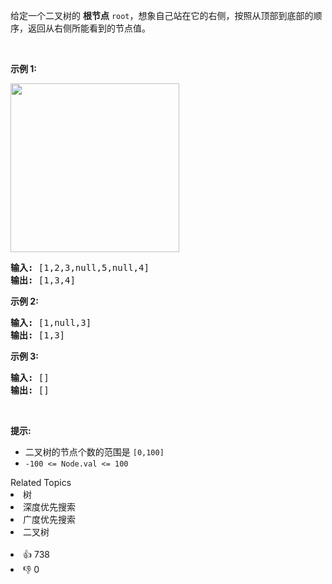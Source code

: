 <p>给定一个二叉树的 <strong>根节点</strong> <code>root</code>，想象自己站在它的右侧，按照从顶部到底部的顺序，返回从右侧所能看到的节点值。</p>

<p>&nbsp;</p>

<p><strong>示例 1:</strong></p>

<p><img src="https://assets.leetcode.com/uploads/2021/02/14/tree.jpg" style="width: 270px; " /></p>

<pre>
<strong>输入:</strong>&nbsp;[1,2,3,null,5,null,4]
<strong>输出:</strong>&nbsp;[1,3,4]
</pre>

<p><strong>示例 2:</strong></p>

<pre>
<strong>输入:</strong>&nbsp;[1,null,3]
<strong>输出:</strong>&nbsp;[1,3]
</pre>

<p><strong>示例 3:</strong></p>

<pre>
<strong>输入:</strong>&nbsp;[]
<strong>输出:</strong>&nbsp;[]
</pre>

<p>&nbsp;</p>

<p><strong>提示:</strong></p>

<ul> 
 <li>二叉树的节点个数的范围是 <code>[0,100]</code></li> 
 <li>
  <meta charset="UTF-8" /><code>-100&nbsp;&lt;= Node.val &lt;= 100</code>&nbsp;</li> 
</ul>

<div><div>Related Topics</div><div><li>树</li><li>深度优先搜索</li><li>广度优先搜索</li><li>二叉树</li></div></div><br><div><li>👍 738</li><li>👎 0</li></div>